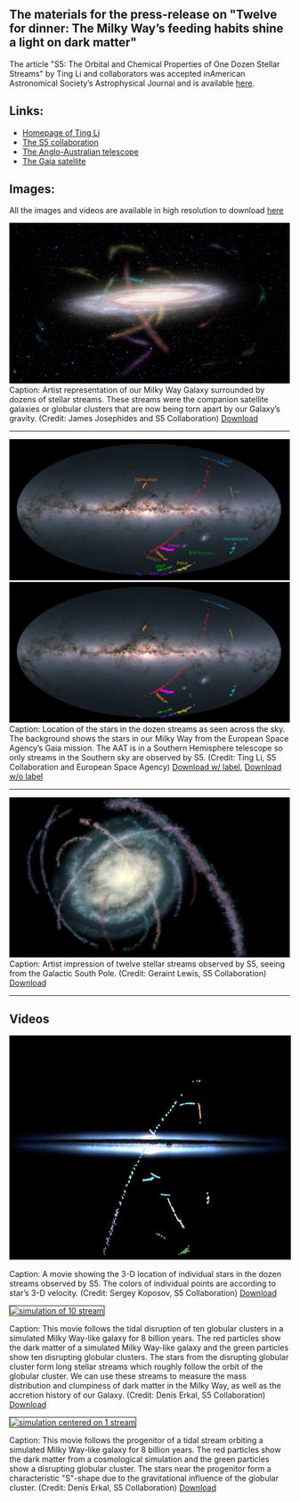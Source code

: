 

## The materials for the press-release on "Twelve for dinner: The Milky Way’s feeding habits shine a light on dark matter" 


The article "S5: The Orbital and Chemical Properties of One Dozen Stellar Streams" by Ting Li and collaborators was accepted inAmerican Astronomical Society’s Astrophysical Journal and is available [here](https://arxiv.org/abs/2110.06950). 

## Links: 
- [Homepage of Ting Li](https://sazabi4.github.io/)
- [The S5 collaboration](https://s5collab.github.io/)
- [The Anglo-Australian telescope](https://www.aao.gov.au/about-us/anglo-australian-telescope)
- [The Gaia satellite](https://sci.esa.int/web/gaia)

## Images:

All the images and videos are available in high resolution to download [here](images_videos/)

![](images_videos/MilkyWayStreams.jpg)
Caption: Artist representation of our Milky Way Galaxy surrounded by dozens of stellar streams. These streams were the companion satellite galaxies or globular clusters that are now being torn apart by our Galaxy’s gravity. (Credit: James Josephides and S5 Collaboration) [Download](images_videos/MilkyWayStreams.jpg)

---

![](images_videos/all_streams_gaia_cap.jpg)
![](images_videos/all_streams_gaia.jpg)
Caption: Location of the stars in the dozen streams as seen across the sky. The background shows the stars in our Milky Way from the European Space Agency’s Gaia mission. The AAT is in a Southern Hemisphere telescope so only streams in the Southern sky are observed by S5.  (Credit: Ting Li, S5 Collaboration and European Space Agency)
    [Download w/ label](images_videos/all_streams_gaia_cap.jpg), [Download w/o label](images_videos/all_streams_gaia.jpg)

---
![](images_videos/dozenstream_southpole.JPG)
Caption: Artist impression of twelve stellar streams observed by S5, seeing from the Galactic South Pole.  (Credit: Geraint Lewis, S5 Collaboration) [Download](images_videos/dozenstream_southpole.png)


---
## Videos

<a href="https://www.youtube.com/watch?v=IivPfuskhFg"
target="_blank"><img src="images_videos/video_cover.png"
alt="One Dozen Streams in 3-D" width="600" height="400" border="1" /></a>

Caption: A movie showing the 3-D location of individual stars in the dozen streams observed by S5. The colors of individual points are according to star’s 3-D velocity. (Credit: Sergey Koposov, S5 Collaboration) [Download](images_videos/video_stream3D_220105.mp4)

<a href="https://www.youtube.com/watch?v=CcE0gMyTbZY"
target="_blank"><img src="images_videos/video_cover2.png"
alt="simulation of 10 stream" width="600" height="400" border="1" /></a>

Caption: This movie follows the tidal disruption of ten globular clusters in a simulated Milky Way-like galaxy for 8 billion years. The red particles show the dark matter of a simulated Milky Way-like galaxy and the green particles show ten disrupting globular clusters. The stars from the disrupting globular cluster form long stellar streams which roughly follow the orbit of the globular cluster. We can use these streams to measure the mass distribution and clumpiness of dark matter in the Milky Way, as well as the accretion history of our Galaxy. (Credit: Denis Erkal, S5 Collaboration) [Download](images_videos/10_stream_simulations.mp4)

<a href="https://www.youtube.com/watch?v=qYM81uh8920"
target="_blank"><img src="images_videos/video_cover3.png"
alt="simulation centered on 1 stream" width="600" height="400" border="1" /></a>

Caption: This movie follows the progenitor of a tidal stream orbiting a simulated Milky Way-like galaxy for 8 billion years. The red particles show the dark matter from a cosmological simulation and the green particles show a disrupting globular cluster. The stars near the progenitor form a characteristic "S"-shape due to the gravitational influence of the globular cluster. (Credit: Denis Erkal, S5 Collaboration)
 [Download](images_videos/1_stream_view.mp4)







